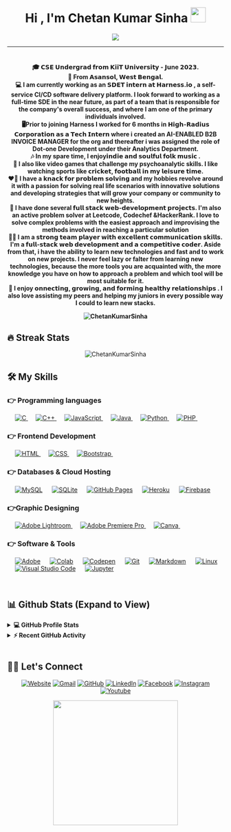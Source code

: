 <h1 align="center">Hi , I'm Chetan Kumar Sinha <img src="https://media.giphy.com/media/hvRJCLFzcasrR4ia7z/giphy.gif" width="35"></h1>
<p align="center">
 <a href="https://github.com/DenverCoder1/readme-typing-svg"><img src="https://readme-typing-svg.herokuapp.com?lines=👨🏻‍🎓+Computer+Science+Student+👨🏻‍💻;Full%20Stack%20Web%20Developer+👨‍💻;DS%20|%20AI%20|%20ML%20Enthusiast+🤓;👨🏻‍💻+Competitive%20Coder+🖥️;😇+Always%20learning%20new%20things&center=true&width=500&height=50&font=georgia"></a>
</p>
<hr/>
<h4 align="center">
<br>
🎓 𝗖𝗦𝗘 𝗨𝗻𝗱𝗲𝗿𝗴𝗿𝗮𝗱 𝗳𝗿𝗼𝗺 𝗞𝗶𝗶𝗧 𝗨𝗻𝗶𝘃𝗲𝗿𝘀𝗶𝘁𝘆 - 𝗝𝘂ne 𝟮𝟬𝟮𝟯.
<br>
🌇 From 𝗔𝘀𝗮𝗻𝘀𝗼𝗹, 𝗪𝗲𝘀𝘁 𝗕𝗲𝗻𝗴𝗮𝗹. 
<br>
💻 I am currently working as an 𝗦𝗗𝗘𝗧 𝗶𝗻𝘁𝗲𝗿𝗻 𝗮𝘁 𝗛𝗮𝗿𝗻𝗲𝘀𝘀.𝗶𝗼 , a self-service CI/CD software delivery platform. I look forward to working as a full-time SDE in the near future, as part of a team that is responsible for the company's overall success, and where I am one of the primary individuals involved.
<br>
🖥Prior to joining Harness I worked for 6 months in 𝗛𝗶𝗴𝗵-𝗥𝗮𝗱𝗶𝘂𝘀 𝗖𝗼𝗿𝗽𝗼𝗿𝗮𝘁𝗶𝗼𝗻 𝗮𝘀 𝗮 𝗧𝗲𝗰𝗵 𝗜𝗻𝘁𝗲𝗿𝗻 where i created an AI-ENABLED B2B INVOICE MANAGER for the org and thereafter i was assigned the role of Dot-one Development under their Analytics Department. 
<br>
🎶 In my spare time, I enjoy𝗶𝗻𝗱𝗶𝗲 𝗮𝗻𝗱 𝘀𝗼𝘂𝗹𝗳𝘂𝗹 𝗳𝗼𝗹𝗸 𝗺𝘂𝘀𝗶𝗰 .
<br>
🏏 I also like video games that challenge my psychoanalytic skills. I like watching sports like 𝗰𝗿𝗶𝗰𝗸𝗲𝘁, 𝗳𝗼𝗼𝘁𝗯𝗮𝗹𝗹 𝗶𝗻 𝗺𝘆 𝗹𝗲𝗶𝘀𝘂𝗿𝗲 𝘁𝗶𝗺𝗲.
<br>
❤️‍🔥 I have a 𝗸𝗻𝗮𝗰𝗸 𝗳𝗼𝗿 𝗽𝗿𝗼𝗯𝗹𝗲𝗺 𝘀𝗼𝗹𝘃𝗶𝗻𝗴 and my hobbies revolve around it with a passion for solving real life scenarios with innovative solutions and developing strategies that will grow your company or community to new heights. 
<br>
📖 I have done several 𝗳𝘂𝗹𝗹 𝘀𝘁𝗮𝗰𝗸 𝘄𝗲𝗯-𝗱𝗲𝘃𝗲𝗹𝗼𝗽𝗺𝗲𝗻𝘁 𝗽𝗿𝗼𝗷𝗲𝗰𝘁𝘀. I'm also an active problem solver at Leetcode, Codechef &HackerRank. I love to solve complex problems with the easiest approach and improvising the methods involved in reaching a particular solution
<br>
💪🏽 I am a 𝘀𝘁𝗿𝗼𝗻𝗴 𝘁𝗲𝗮𝗺 𝗽𝗹𝗮𝘆𝗲𝗿 𝘄𝗶𝘁𝗵 𝗲𝘅𝗰𝗲𝗹𝗹𝗲𝗻𝘁 𝗰𝗼𝗺𝗺𝘂𝗻𝗶𝗰𝗮𝘁𝗶𝗼𝗻 𝘀𝗸𝗶𝗹𝗹𝘀. I'm a 𝗳𝘂𝗹𝗹-𝘀𝘁𝗮𝗰𝗸 𝘄𝗲𝗯 𝗱𝗲𝘃𝗲𝗹𝗼𝗽𝗺𝗲𝗻𝘁 𝗮𝗻𝗱 𝗮 𝗰𝗼𝗺𝗽𝗲𝘁𝗶𝘁𝗶𝘃𝗲 𝗰𝗼𝗱𝗲𝗿. Aside from that, i have the ability to learn new technologies and fast and to work on new projects. I never feel lazy or falter from learning new technologies, because the more tools you are acquainted with, the more knowledge you have on how to approach a problem and which tool will be most suitable for it. 
<br>
🔗 I enjoy 𝗼𝗻𝗻𝗲𝗰𝘁𝗶𝗻𝗴, 𝗴𝗿𝗼𝘄𝗶𝗻𝗴, 𝗮𝗻𝗱 𝗳𝗼𝗿𝗺𝗶𝗻𝗴 𝗵𝗲𝗮𝗹𝘁𝗵𝘆 𝗿𝗲𝗹𝗮𝘁𝗶𝗼𝗻𝘀𝗵𝗶𝗽𝘀 . I also love assisting my peers and helping my juniors in every possible way I could to learn new stacks.
<br>
<p align="center"><img align="center" src="https://visitor-badge.glitch.me/badge?page_id=ChetanKumarSinha.ChetanKumarSinha" alt="ChetanKumarSinha" /></p>


## 🔥 Streak Stats

<p align="center"><img align="center" src="https://github-readme-streak-stats.herokuapp.com/?user=ChetanKumarSinha&theme=algolia" alt="ChetanKumarSinha" /></p>

## 🛠️ My Skills

### 👉 Programming languages

<p align="left"> 
  &emsp; 
  <a href="https://www.cprogramming.com/" target="_blank"> 
    <img alt="C" src="https://img.shields.io/badge/C%20-%232370ED.svg?logo=c&logoColor=white">
  </a> 
  &emsp;
  <a href="https://www.w3schools.com/cpp/" target="_blank"> 
    <img alt="C++" src="https://img.shields.io/badge/C++%20-%2300599C.svg?logo=c%2B%2B&logoColor=white">
  </a> 
  &emsp;
  <a href="https://developer.mozilla.org/en-US/docs/Web/JavaScript" target="_blank"> 
     <img alt="JavaScript" src="https://img.shields.io/badge/JavaScript%20-%23F7DF1E.svg?logo=javascript&logoColor=black">
   </a>
  &emsp;
  <a href="https://www.java.com" target="_blank"> 
    <img alt="Java" src="https://img.shields.io/badge/Java-%23007396.svg?logo=java&logoColor=white">
  </a>
  &emsp;
   <a href="https://www.python.org" target="_blank">
    <img alt="Python" src="https://img.shields.io/badge/Python%20-%2314354C.svg?logo=python&logoColor=white">
  </a>
  &emsp;
  <a href="https://www.php.net/">
    <img alt="PHP" src="https://img.shields.io/badge/PHP-%23777BB4.svg?logo=php&logoColor=white"/>
  </a>
&emsp; 
</p>

### 👉 Frontend Development

<p align="left"> 
  &emsp; 
  <a href="https://www.w3.org/html/" target="_blank"> 
   <img alt="HTML" src="https://img.shields.io/badge/HTML5%20-%23E34F26.svg?logo=html5&logoColor=white">
  </a>   
  &emsp;
  <a href="https://www.w3schools.com/css/" target="_blank">
    <img alt="CSS" src="https://img.shields.io/badge/CSS%20-%231572B6.svg?logo=css3&logoColor=white">
  </a> 
   &emsp;
  <a href="https://getbootstrap.com" target="_blank"> 
    <img alt="Bootstrap" src="https://img.shields.io/badge/Bootstrap-%23563D7C.svg?style=flat&logo=bootstrap&logoColor=white"/>
  </a>
&emsp; 
</p>

### 👉 Databases & Cloud Hosting

<p align="left">
  &emsp;
    <a href="https://www.mysql.com/"><img alt="MySQL" src="https://img.shields.io/badge/MySQL-00000F?style=flat&logo=mysql&logoColor=white"></a>
  &emsp;
    <a href="https://www.sqlite.org/"><img alt="SQLite" src ="https://img.shields.io/badge/SQLite-07405E?style=flat&logo=sqlite&logoColor=white"/></a>
  &emsp;
    <a href="https://www.github.com"><img alt="GitHub Pages" src="https://img.shields.io/badge/GitHub%20Pages-%23327FC7.svg?style=flat&logo=github&logoColor=white"></a>
  &emsp;
    <a href="https://www.heroku.com/"><img alt="Heroku" src="https://img.shields.io/badge/Heroku%20-%23430098.svg?logo=heroku&logoColor=white"></a>  
  &emsp;
    <a href="https://firebase.google.com/"><img alt="Firebase" src ="https://img.shields.io/badge/Firebase-ffca28?style=flate&logo=firebase&logoColor=black"></a>
 &emsp; 
</p>
  
### 👉Graphic Designing
<p align="left"> 
    &emsp;
  <a href="https://www.adobe.com/in/products/photoshop-lightroom.html" target="_blank"> 
    <img alt="Adobe Lightroom" src="https://img.shields.io/badge/Adobe%20Lightroom-31A8FF?style=flat&logo=Adobe%20Lightroom&logoColor=white"/>
  </a>
   &emsp;
  <a href="https://www.adobe.com/in/products/premiere.html" target="_blank"> 
   <img alt="Adobe Premiere Pro" src="https://img.shields.io/badge/Adobe%20Premiere%20Pro-9999FF?style=flate&logo=Adobe%20Premiere%20Pro&logoColor=white"/>
  </a>
    &emsp;
  <a href="#">
  	<img alt="Canva" src="https://img.shields.io/badge/Canva-%2300C4CC.svg?style=flat&logo=Canva&logoColor=white"/>
  </a>
&emsp; 
 </p>

### 👉 Software & Tools

<p>
  &emsp;
    <a href="#"><img alt="Adobe" src="https://img.shields.io/badge/Adobe%20-%23FF0000.svg?logo=adobe&logoColor=white"></a>
  &emsp;
    <a href="#"><img alt="Colab" src="https://img.shields.io/badge/Colab-00b56a.svg?logo=google-colab&logoColor=white"></a>
  &emsp;
    <a href="#"><img alt="Codepen" src="https://img.shields.io/badge/Codepen-000000.svg?logo=codepen&logoColor=white"></a>
  &emsp;
    <a href="#"><img alt="Git" src="https://img.shields.io/badge/Git%20-%23F05033.svg?logo=git&logoColor=white"></a>
&emsp;
    <a href="#"><img alt="Markdown" src="https://img.shields.io/badge/Markdown-000000?style=flate&logo=markdown&logoColor=white"></a>
  &emsp;
    <a href="#"><img alt="Linux" src="https://img.shields.io/badge/Linux-FCC624?style=flat&logo=linux&logoColor=black"></a>
  &emsp;
    <a href="#"><img alt="Visual Studio Code" src="https://img.shields.io/badge/Visual%20Studio%20Code-0078d7.svg?logo=visual-studio-code&logoColor=white"></a>
  &emsp;
    <a href="#"><img alt="Jupyter" src="https://img.shields.io/badge/Jupyter%20-%23F37626.svg?logo=Jupyter&logoColor=white"></a>
 &emsp; 
</p>

<br/>

## 📊 Github Stats (Expand to View)

<details> 
  <summary><b>💻 GitHub Profile Stats</b></summary>
  <br/>
  <p align="center">
    <a href="https://github.com/ChetanKumarSinha"><img align="center" src="https://github-readme-stats.vercel.app/api?username=ChetanKumarSinha&show_icons=true&locale=en&theme=algolia" alt="ChetanKumarSinha" height="192px"/></a>
	</p>
	<p  align="center">
	  <img src="https://github-readme-stats.vercel.app/api/top-langs?username=ChetanKumarSinha&show_icons=true&locale=en&layout=compact&theme=algolia" alt="ChetanKumarSinha" height="192px"/>
	</p>
  <br/>
  <b>Note:</b> Top languages is only a metric of the languages my public code consists of and doesn't reflect experience or skill level.
  </p>
</details>

<details>
  <summary><b>⚡ Recent GitHub Activity</b></summary>
  <br/>
   <a href="https://github.com/ChetanKumarSinha"><img alt="Chetan's Activity Graph" src="https://activity-graph.herokuapp.com/graph?username=ChetanKumarSinha&custom_title=Chetan%20Kumar%20Sinha's%20Contribution%20Graph&theme=react-dark" /></a>
  <br/>

</details>

<br/>

## 🙋‍♀️ Let's Connect

<p align="center">
  <a href="https://chetankumarsinha.github.io/COVIDENCE-RELIEF-FUND/"><img src="https://img.icons8.com/bubbles/50/000000/web.png" alt="Website"/></a>
	<a href="mailto:chetansinha1404@gmail.com"><img src="https://img.icons8.com/bubbles/50/000000/gmail.png" alt="Gmail"/></a>
	<a href="https://github.com/ChetanKumarSinha"><img src="https://img.icons8.com/bubbles/50/000000/github.png" alt="GitHub"/></a>
	<a href="https://www.linkedin.com/in/chetan-kumar-sinha-1701321b3/"><img src="https://img.icons8.com/bubbles/50/000000/linkedin.png" alt="LinkedIn"/></a>
	<a href="https://www.facebook.com/chetankumar.sinha.39"><img src="https://img.icons8.com/bubbles/50/000000/facebook-new.png" alt="Facebook"/></a>
	<a href="https://www.instagram.com/chetan_sinha.1404/?hl=en"><img src="https://img.icons8.com/bubbles/50/000000/instagram.png" alt="Instagram"/></a>
	<a href="https://www.youtube.com/channel/UCPzyLn9noGxUjkeGJwqfkUw"><img src="https://img.icons8.com/bubbles/50/000000/youtube.png" alt="Youtube"/></a>
</p>
<p align ="center"><img src="https://github.com/soumyajit4419/soumyajit4419/blob/master/thoughtworks-gif_dribbble.gif?raw=true" height="290px"/></p>
<!--img align="right" alt="Coding" width="450" src="https://camo.githubusercontent.com/6607041227d81f650340ff070cc2843518acad359b57e5bb054a9fb7127aa041/68747470733a2f2f63646e2e6472696262626c652e636f6d2f75736572732f323634363432332f73637265656e73686f74732f353530373139362f636f6d70757465722e676966" data-canonical-src="https://cdn.dribbble.com/users/2646423/screenshots/5507196/computer.gif" style="max-width:100%;"/-->



